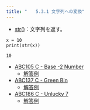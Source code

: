 ```yaml
---
title: "　　5.3.1 文字列への変換"
---
```


* [str()](https://docs.python.org/ja/3/library/functions.html#func-str)：文字列を返す。

```python:サンプルコード
x = 10
print(str(x))
```

```text:実行結果
10
```

- [ABC105 C - Base -2 Number](https://atcoder.jp/contests/abc105/tasks/abc105_c)
    - [解答例](https://atcoder.jp/contests/abc105/submissions/17928379)
- [ABC137 C - Green Bin](https://atcoder.jp/contests/abc137/tasks/abc137_c)
    - [解答例](https://atcoder.jp/contests/abc137/submissions/17918722)
- [ABC186 C - Unlucky 7](https://atcoder.jp/contests/abc186/tasks/abc186_c)
    - [解答例](https://atcoder.jp/contests/abc186/submissions/22577789)